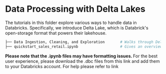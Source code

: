 # Data Processing with Delta Lakes

The tutorials in this folder explore various ways to handle data in Databricks. Specifically, we introduce Delta Lake, which is Databrick's open-storage format that powers their lakehouse. 

```bash
├── Data Ingestion, Cleaning, and Exploration       # Walks through Delta Tables for data cleaning and EDA 
├── quickstart_sales_retail.ipynb                   # Gives an overview of multiple data tasks and ETL processes 
```

<b> Please note that the .ipynb files may have formatting issues. </b> For the best user experience, please download the .dbc files from this link and add them to your Databricks account. For help please refer to link  
